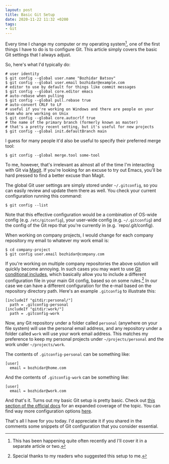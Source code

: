 ```yaml
---
layout: post
title: Basic Git Setup
date: 2020-11-22 11:32 +0200
tags:
- Git
---
```


Every time I change my computer or my operating system[^1], one of the first
things I have to do is to configure Git. This article simply covers the
basic Git settings that I always adjust.

So, here's what I'd typically do:

``` shellsession
# user identity
$ git config --global user.name "Bozhidar Batsov"
$ git config --global user.email bozhidar@example.com
# editor to use by default for things like commit messages
$ git config --global core.editor emacs
# auto-rebase when pulling
$ git config --global pull.rebase true
# auto-convert CRLF to LF
# useful if you're working on Windows and there are people on your team who are working on Unix
$ git config --global core.autocrlf true
# the name of the primary branch (formerly known as master)
# that's a pretty recent setting, but it's useful for new projects
$ git config --global init.defaultBranch main
```

I guess for many people it'd also be useful to specify their preferred merge tool:

``` shellsession
$ git config --global merge.tool some-tool
```

To me, however, that's irrelevant as almost all of the time I'm interacting with Git via
[Magit](https://magit.vc/). If you're looking for an excuse to try out Emacs, you'll be hard
pressed to find a better excuse than Magit.

The global Git user settings are simply stored under `~/.gitconfig`, so
you can easily review and update them there as well. You check your
current configuration running this command:

``` shellsession
$ git config --list
```

Note that this effective configuration would be a combination of OS-wide config (e.g. `/etc/gitconfig`), your
user-wide config (e.g. `~/.gitconfig`) and the config of the Git repo that you're currently in (e.g. `repo/.git/config).

When working on company projects, I would change for each company repository my email to
whatever my work email is:

``` shellsession
$ cd company-project
$ git config user.email bozhidar@company.com
```

If you're working on multiple company repositories the above solution will quickly become annoying. In such
cases you may want to use [Git conditional includes](https://git-scm.com/docs/git-config#_conditional_includes),
which basically allow you to include a different configuration file in your main Git config, based so on some
rules.[^2] In our case we can have a different configuration for the e-mail based on the repository directory path. Here's an example
`.gitconfig` to illustrate this:

    [includeIf "gitdir:personal/"]
      path = .gitconfig-personal
    [includeIf "gitdir:work/"]
      path = .gitconfig-work

Now, any Git repository under a folder called `personal` (anywhere on your file
system) will use the personal email address, and any repository under a
folder called `work` will use your work email address.
This matches my preference to keep my personal projects under
`~/projects/personal` and the work under `~/projects/work`.

The contents of `.gitconfig-personal` can be something like:

    [user]
      email = bozhidar@home.com

And the contents of `.gitconfig-work` can be something like:

    [user]
      email = bozhidar@work.com

And that's it. Turns out my basic Git setup is pretty basic. Check out [this section of the official docs](https://git-scm.com/book/en/v2/Getting-Started-First-Time-Git-Setup)
for an expanded coverage of the topic. You can find way more configuration options [here](https://git-scm.com/book/en/v2/Customizing-Git-Git-Configuration).

That's all I have for you today. I'd appreciate it if you shared in the comments some snippets of Git configuration that
you consider essential.

[^1]: This has been happening quite often recently and I'll cover it in a separate article or two.
[^2]: Special thanks to my readers who suggested this setup to me.
